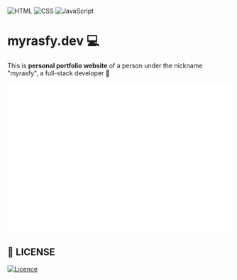 ![HTML](https://img.shields.io/badge/html-%23E34F26.svg?style=for-the-badge&logo=html5&logoColor=white)
![CSS](https://img.shields.io/badge/CSS-blue?style=for-the-badge&logo=CSS&logoColor=white)
![JavaScript](https://img.shields.io/badge/javascript-%23323330.svg?style=for-the-badge&logo=javascript&logoColor=%23F7DF1E)

# myrasfy.dev 💻

This is **personal portfolio website** of a person under the nickname "myrasfy", a full-stack developer 🤍

![WebsiteScreenshot](./public/assets/screenshot.png)

## 📄 LICENSE

[![Licence](https://img.shields.io/github/license/Ileriayo/markdown-badges?style=for-the-badge)](./LICENSE)